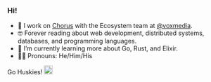 ### Hi!

- 📰 I work on [Chorus](https://getchorus.voxmedia.com/) with the Ecosystem team at [@voxmedia](https://github.com/voxmedia).
- 🤓 Forever reading about web development, distributed systems, databases, and programming languages.
- 🌱 I’m currently learning more about Go, Rust, and Elixir.
- 🕺🏼 Pronouns: He/Him/His

Go Huskies! <img alt="University of Washington" src="https://upload.wikimedia.org/wikipedia/commons/thumb/1/17/Washington_Huskies_logo.svg/1200px-Washington_Huskies_logo.svg.png" width=20>
